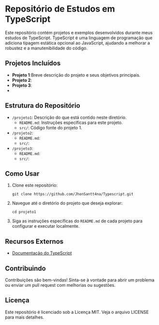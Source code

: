 # Repositório de Estudos em TypeScript

Este repositório contém projetos e exemplos desenvolvidos durante meus estudos de TypeScript.
TypeScript é uma linguagem de programação que adiciona tipagem estática opcional ao JavaScript, ajudando a melhorar a robustez e a manutenibilidade do código.

## Projetos Incluídos

- **Projeto 1**:Breve descrição do projeto e seus objetivos principais.
- **Projeto 2**:
- **Projeto 3**:
- 
## Estrutura do Repositório

- `/projeto1`: Descrição do que está contido neste diretório.
  - `README.md`: Instruções específicas para este projeto.
  - `src/`: Código fonte do projeto 1.
- `/projeto2`: 
  - `README.md`: 
  - `src/`: 
- `/projeto3`: 
  - `README.md`: 
  - `src/`: 

## Como Usar

1. Clone este repositório:
   ```
   git clone https://github.com/JhonSantt4na/Typescript.git
   ```

2. Navegue até o diretório do projeto que deseja explorar:
   ```
   cd projeto1
   ```

3. Siga as instruções específicas do `README.md` de cada projeto para configurar e executar localmente.

## Recursos Externos

- [Documentação do TypeScript](https://www.typescriptlang.org/docs/)

## Contribuindo

Contribuições são bem-vindas! Sinta-se à vontade para abrir um problema ou enviar um pull request com melhorias ou sugestões.

## Licença

Este repositório é licenciado sob a Licença MIT. Veja o arquivo LICENSE para mais detalhes.
